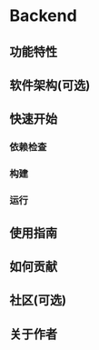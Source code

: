 # Backend
<!-- 写一段简短的话描述项目 -->
## 功能特性
<!-- 描述该项目的核心功能点 -->
## 软件架构(可选)
<!-- 可以描述下项目的架构 -->
## 快速开始
### 依赖检查
<!-- 描述该项目的依赖，比如依赖的包、工具或者其他任何依赖项 -->
### 构建
<!-- 描述如何构建该项目 -->
### 运行
<!-- 描述如何运行该项目 -->
## 使用指南
<!-- 描述如何使用该项目 -->
## 如何贡献
<!-- 告诉其他开发者如果给该项目贡献源码 -->
## 社区(可选)
<!-- 如果有需要可以介绍一些社区相关的内容 -->
## 关于作者
